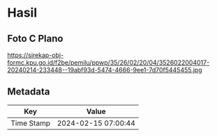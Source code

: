 # Hasil

## Foto C Plano

https://sirekap-obj-formc.kpu.go.id/f2be/pemilu/ppwp/35/26/02/20/04/3526022004017-20240214-233448--19abf93d-5474-4666-9ee1-7d70f5445455.jpg


## Metadata

| Key        | Value               |
| ---------- | ------------------- |
| Time Stamp | 2024-02-15 07:00:44 |




